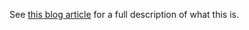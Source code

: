 See [this blog article](https://patzke.org/the-burp-sessionauth-extension.html) for a full description of what this is.

